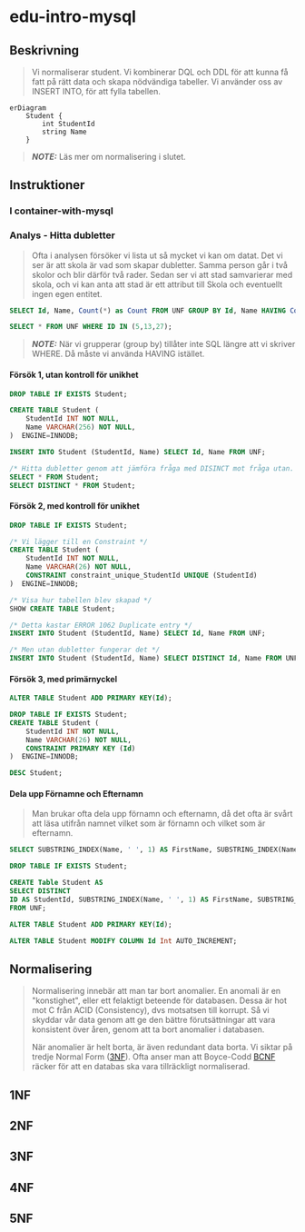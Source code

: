 # edu-intro-mysql

## Beskrivning

> Vi normaliserar student. Vi kombinerar DQL och DDL för att kunna få fatt på rätt data och skapa nödvändiga tabeller.
> Vi använder oss av INSERT INTO, för att fylla tabellen.

```mermaid
erDiagram
    Student {
        int StudentId
        string Name
    }    
```

> **_NOTE:_**  Läs mer om normalisering i slutet.

## Instruktioner

### I container-with-mysql

### Analys - Hitta dubletter

> Ofta i analysen försöker vi lista ut så mycket vi kan om datat. Det vi ser är att skola är vad som skapar dubletter. Samma person går i två skolor och blir därför två rader. Sedan ser vi att stad samvarierar med skola, och vi kan anta att stad är ett attribut till Skola och eventuellt ingen egen entitet.

```sql
SELECT Id, Name, Count(*) as Count FROM UNF GROUP BY Id, Name HAVING Count > 1;

SELECT * FROM UNF WHERE ID IN (5,13,27);
```

> **_NOTE:_**  När vi grupperar (group by) tillåter inte SQL längre att vi skriver WHERE. Då måste vi använda HAVING istället.


#### Försök 1, utan kontroll för unikhet

```sql
DROP TABLE IF EXISTS Student;

CREATE TABLE Student (
    StudentId INT NOT NULL,
    Name VARCHAR(256) NOT NULL,
)  ENGINE=INNODB;

INSERT INTO Student (StudentId, Name) SELECT Id, Name FROM UNF;

/* Hitta dubletter genom att jämföra fråga med DISINCT mot fråga utan. */
SELECT * FROM Student;
SELECT DISTINCT * FROM Student;
```

#### Försök 2, med kontroll för unikhet

```sql
DROP TABLE IF EXISTS Student;

/* Vi lägger till en Constraint */
CREATE TABLE Student (
    StudentId INT NOT NULL,
    Name VARCHAR(26) NOT NULL,
    CONSTRAINT constraint_unique_StudentId UNIQUE (StudentId)
)  ENGINE=INNODB;

/* Visa hur tabellen blev skapad */
SHOW CREATE TABLE Student;

/* Detta kastar ERROR 1062 Duplicate entry */
INSERT INTO Student (StudentId, Name) SELECT Id, Name FROM UNF;

/* Men utan dubletter fungerar det */
INSERT INTO Student (StudentId, Name) SELECT DISTINCT Id, Name FROM UNF;
```

#### Försök 3, med primärnyckel

```sql
ALTER TABLE Student ADD PRIMARY KEY(Id);

DROP TABLE IF EXISTS Student;
CREATE TABLE Student (
    StudentId INT NOT NULL,
    Name VARCHAR(26) NOT NULL,
    CONSTRAINT PRIMARY KEY (Id)
)  ENGINE=INNODB;

DESC Student;
```

#### Dela upp Förnamne och Efternamn

> Man brukar ofta dela upp förnamn och efternamn, då det ofta är svårt att läsa utifrån namnet vilket som är förnamn och vilket som är efternamn.

```sql
SELECT SUBSTRING_INDEX(Name, ' ', 1) AS FirstName, SUBSTRING_INDEX(Name, ' ', -1) AS LastName FROM UNF;

DROP TABLE IF EXISTS Student;

CREATE Table Student AS 
SELECT DISTINCT 
ID AS StudentId, SUBSTRING_INDEX(Name, ' ', 1) AS FirstName, SUBSTRING_INDEX(Name, ' ', -1) AS LastName 
FROM UNF;

ALTER TABLE Student ADD PRIMARY KEY(Id);

ALTER TABLE Student MODIFY COLUMN Id Int AUTO_INCREMENT;
```

## Normalisering

> Normalisering innebär att man tar bort anomalier. En anomali är en "konstighet", eller ett felaktigt beteende för databasen. 
> Dessa är hot mot C från ACID (Consistency), dvs motsatsen till korrupt. Så vi skyddar vår data genom att ge den bättre förutsättningar att vara konsistent över åren, genom att ta bort anomalier i databasen. 
> 
> När anomalier är helt borta, är även redundant data borta.
> Vi siktar på tredje Normal Form ([3NF](https://en.wikipedia.org/wiki/Third_normal_form)). Ofta anser man att Boyce-Codd [BCNF](https://en.wikipedia.org/wiki/Boyce%E2%80%93Codd_normal_form) räcker för att en databas ska vara tillräckligt normaliserad. 

## 1NF

## 2NF

## 3NF

## 4NF

## 5NF
